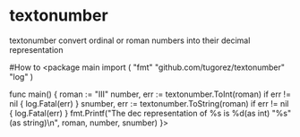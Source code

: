 # textonumber
textonumber convert ordinal or roman numbers into their decimal representation

#How to
<package main
import (
	"fmt"
	"github.com/tugorez/textonumber"
	"log"
)

func main() {
	roman := "III"
	number, err := textonumber.ToInt(roman)
	if err != nil {
		log.Fatal(err)
	}
	snumber, err := textonumber.ToString(roman)
	if err != nil {
		log.Fatal(err)
	}
	fmt.Printf("The dec representation of %s is %d(as int) \"%s\"(as string)\n",
		roman, number, snumber)
}>
